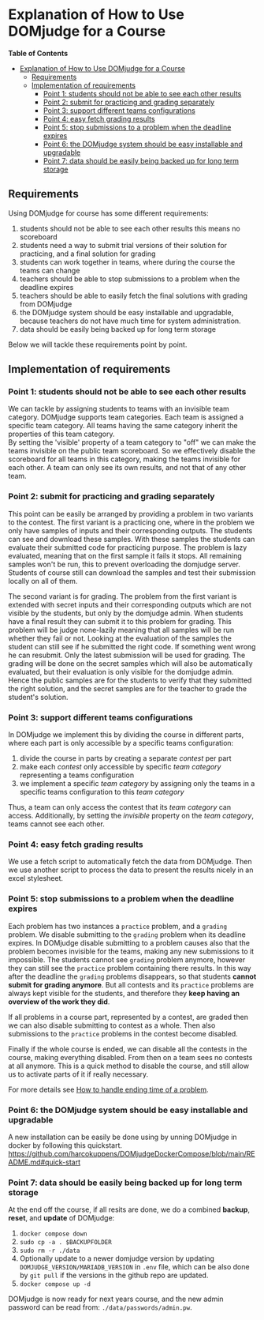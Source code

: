 # Explanation of How to Use DOMjudge for a Course

**Table of Contents**
<!--ts-->
* [Explanation of How to Use DOMjudge for a Course](#explanation-of-how-to-use-domjudge-for-a-course)
   * [Requirements](#requirements)
   * [Implementation of requirements](#implementation-of-requirements)
      * [Point 1: students should not be able to see each other results](#point-1-students-should-not-be-able-to-see-each-other-results)
      * [Point 2: submit for practicing and grading separately](#point-2-submit-for-practicing-and-grading-separately)
      * [Point 3: support different teams configurations](#point-3-support-different-teams-configurations)
      * [Point 4: easy fetch grading results](#point-4-easy-fetch-grading-results)
      * [Point 5:  stop submissions to a problem when the deadline expires](#point-5--stop-submissions-to-a-problem-when-the-deadline-expires)
      * [Point 6: the DOMjudge system should be easy installable and upgradable](#point-6-the-domjudge-system-should-be-easy-installable-and-upgradable)
      * [Point 7: data should be easily being backed up for long term storage](#point-7-data-should-be-easily-being-backed-up-for-long-term-storage)

<!-- Created by https://github.com/ekalinin/github-markdown-toc -->
<!-- Added by: harcok, at: za aug 24 09:47:12 CEST 2024 -->

<!--te-->


## Requirements
Using DOMjudge for course has some different requirements:

 1. students should not be able to see each other results
    this means no scoreboard
 2. students need a way to submit trial versions of their solution for practicing, 
    and a final solution for grading
 3. students can work together in teams, where during the course the teams can change 
 4. teachers should be able to stop submissions to a problem when the deadline expires
 5. teachers should be able to easily fetch the final solutions with grading from 
    DOMjudge 
 6. the DOMjudge system should be easy installable and upgradable,
    because teachers do not have much time for system administration.
 7. data should be easily being backed up for long term storage
 
Below we will tackle these requirements point by point.
 
## Implementation of requirements
 
### Point 1: students should not be able to see each other results

We can tackle by assigning students to teams with an invisible team category. 
DOMjudge supports team categories.  Each team is assigned a specific team category. 
All teams having the same category inherit the properties of this team category.  
By setting the 'visible' property of a team category to "off" we can make the 
teams invisible on the public team scoreboard. So we effectively disable the
scoreboard for all teams in this category, making the teams invisible for each other.
A team can only see its own results, and not that of any other team.

### Point 2: submit for practicing and grading separately

This point can be easily be arranged by providing a problem in two variants to the contest.
The first variant is a practicing one, where in the problem we only have samples of
inputs and their corresponding outputs. The students can see and download these samples. 
With these  samples the students can evaluate their submitted code for practicing purpose.
The problem is lazy evaluated, meaning that on the first sample it fails it stops. All remaining
samples won't be run, this to prevent overloading the domjudge server. Students of course still
can download the samples and test their submission locally on all of them.
 
The second variant is for grading. The problem from the first variant is extended with secret inputs 
and their corresponding outputs which are not visible by the students, but only by the domjudge admin.
When students have a final result they can submit it to this problem for grading. 
This problem will be judge none-lazily meaning that all samples will be run whether they fail or not.
Looking at the evaluation of the samples the student can still see if he submitted the right code. 
If something went wrong he can resubmit. Only the latest submission will be used for grading.
The grading will be done on the secret samples which will also be automatically evaluated, but their
evaluation is only visible for the domjudge admin. Hence the public samples are for the students to
verify that they submitted the right solution, and the secret samples are for the teacher to grade
the student's solution.

### Point 3: support different teams configurations 


In DOMjudge we implement this by dividing the course in different parts, where each part is only accessible by a specific teams configuration:
 
 1.  divide the course in parts by creating a separate *contest* per part
 2.  make each *contest* only accessible by specific *team category* representing a teams configuration
 3.  we implement a specific *team category*  by assigning only the teams in a specific teams configuration to this  *team category*  

Thus, a team can only access the contest that its *team category* can access. Additionally, by setting the *invisible* property on the *team category*, teams cannot see each other.

### Point 4: easy fetch grading results

We use a fetch script to automatically fetch the data from DOMjudge. Then we use another script to process the data to present the results nicely in an excel stylesheet.

### Point 5:  stop submissions to a problem when the deadline expires
  
Each problem has two instances a `practice` problem, and a `grading` problem. We disable submitting to the `grading` problem when its deadline expires. In DOMjudge disable submitting to a problem causes also that the problem becomes invisible for the teams, making any new submissions to it impossible. The students cannot see `grading` problem anymore, however they can still see the `practice` problem containing there results.  In this way after the deadline the `grading` problems disappears, so that students **cannot submit for grading anymore**. But all contests and its `practice` problems are always kept visible for the students,  and therefore they **keep having an overview of the work they did**. 

If all problems in a course part, represented by a contest, are graded then we can also disable submitting to contest as a whole. Then also submissions to the `practice` problems in the contest become disabled.

Finally if the whole course is ended, we can disable all the contests in the course, making everything disabled. From then on a team sees no contests at all anymore. This is a quick method to disable the course, and still allow us to activate parts of it if really necessary.

For more details see [How to handle ending time of a problem](How_to_handle_ending_time_of_a_problem.md).


### Point 6: the DOMjudge system should be easy installable and upgradable

  A new installation can be easily be done using by unning DOMjudge in docker by following this quickstart.
    https://github.com/harcokuppens/DOMjudgeDockerCompose/blob/main/README.md#quick-start


### Point 7: data should be easily being backed up for long term storage

At the end off the course, if all resits are done,  we do a combined **backup**, **reset**, and **update** of DOMjudge:

   1. `docker compose down`
   2. `sudo cp -a . $BACKUPFOLDER`
   3. `sudo rm -r ./data`
   4. Optionally update to a newer domjudge version by updating `DOMJUDGE_VERSION/MARIADB_VERSION` in `.env` file,
      which can be also done by `git pull` if the versions in the github repo are updated.
   6. `docker compose up -d`

DOMjudge is now ready for next years course, and the new admin password can be read from: `./data/passwords/admin.pw`.



